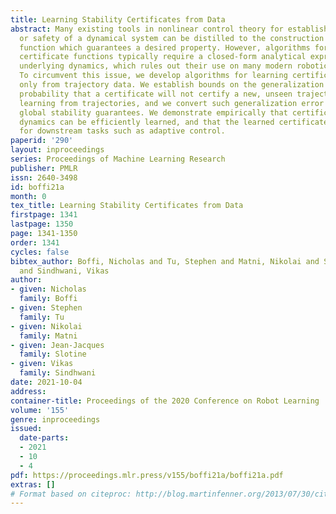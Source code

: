 ```yaml
---
title: Learning Stability Certificates from Data
abstract: Many existing tools in nonlinear control theory for establishing stability
  or safety of a dynamical system can be distilled to the construction of a certificate
  function which guarantees a desired property. However, algorithms for synthesizing
  certificate functions typically require a closed-form analytical expression of the
  underlying dynamics, which rules out their use on many modern robotic platforms.
  To circumvent this issue, we develop algorithms for learning certificate functions
  only from trajectory data. We establish bounds on the generalization error – the
  probability that a certificate will not certify a new, unseen trajectory – when
  learning from trajectories, and we convert such generalization error bounds into
  global stability guarantees. We demonstrate empirically that certificates for complex
  dynamics can be efficiently learned, and that the learned certificates can be used
  for downstream tasks such as adaptive control.
paperid: '290'
layout: inproceedings
series: Proceedings of Machine Learning Research
publisher: PMLR
issn: 2640-3498
id: boffi21a
month: 0
tex_title: Learning Stability Certificates from Data
firstpage: 1341
lastpage: 1350
page: 1341-1350
order: 1341
cycles: false
bibtex_author: Boffi, Nicholas and Tu, Stephen and Matni, Nikolai and Slotine, Jean-Jacques
  and Sindhwani, Vikas
author:
- given: Nicholas
  family: Boffi
- given: Stephen
  family: Tu
- given: Nikolai
  family: Matni
- given: Jean-Jacques
  family: Slotine
- given: Vikas
  family: Sindhwani
date: 2021-10-04
address:
container-title: Proceedings of the 2020 Conference on Robot Learning
volume: '155'
genre: inproceedings
issued:
  date-parts:
  - 2021
  - 10
  - 4
pdf: https://proceedings.mlr.press/v155/boffi21a/boffi21a.pdf
extras: []
# Format based on citeproc: http://blog.martinfenner.org/2013/07/30/citeproc-yaml-for-bibliographies/
---
```

